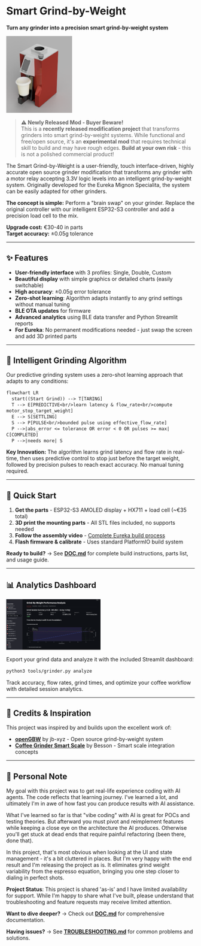 # Smart Grind-by-Weight

**Turn any grinder into a precision smart grind-by-weight system**

[<img src="images/smart-grind-by-weight-render.PNG" alt="Smart Grind-by-Weight Modification" width="35%">](images/smart-grind-by-weight-render.PNG)

> **⚠️ Newly Released Mod - Buyer Beware!**  
> This is a **recently released modification project** that transforms grinders into smart grind-by-weight systems. While functional and free/open source, it's an **experimental mod** that requires technical skill to build and may have rough edges. **Build at your own risk** - this is not a polished commercial product!

The Smart Grind-by-Weight is a user-friendly, touch interface-driven, highly accurate open source grinder modification that transforms any grinder with a motor relay accepting 3.3V logic levels into an intelligent grind-by-weight system. Originally developed for the Eureka Mignon Specialita, the system can be easily adapted for other grinders.

**The concept is simple:** Perform a "brain swap" on your grinder. Replace the original controller with our intelligent ESP32-S3 controller and add a precision load cell to the mix.

**Upgrade cost:** €30-40 in parts  
**Target accuracy:** ±0.05g tolerance

---

## ✨ Features

- **User-friendly interface** with 3 profiles: Single, Double, Custom
- **Beautiful display** with simple graphics or detailed charts (easily switchable)
- **High accuracy**: ±0.05g error tolerance  
- **Zero-shot learning**: Algorithm adapts instantly to any grind settings without manual tuning
- **BLE OTA updates** for firmware
- **Advanced analytics** using BLE data transfer and Python Streamlit reports
- **For Eureka**: No permanent modifications needed - just swap the screen and add 3D printed parts

---

## 🧠 Intelligent Grinding Algorithm

Our predictive grinding system uses a zero-shot learning approach that adapts to any conditions:

```mermaid
flowchart LR
  start((Start Grind)) --> T[TARING]
  T --> E[PREDICTIVE<br/>learn latency & flow_rate<br/>compute motor_stop_target_weight]
  E --> S[SETTLING]
  S --> P[PULSE<br/>bounded pulse using effective_flow_rate]
  P -->|abs_error <= tolerance OR error < 0 OR pulses >= max| C[COMPLETED]
  P -->|needs more| S
```

**Key Innovation:** The algorithm learns grind latency and flow rate in real-time, then uses predictive control to stop just before the target weight, followed by precision pulses to reach exact accuracy. No manual tuning required.

---

## 🚀 Quick Start

1. **Get the parts** - ESP32-S3 AMOLED display + HX711 + load cell (~€35 total)
2. **3D print the mounting parts** - All STL files included, no supports needed
3. **Follow the assembly video** - [Complete Eureka build process](https://youtu.be/-kfKjiwJsGM)
4. **Flash firmware & calibrate** - Uses standard PlatformIO build system

**Ready to build?** → See **[DOC.md](DOC.md)** for complete build instructions, parts list, and usage guide.

---

## 📊 Analytics Dashboard

[<img src="images/analytics.png" alt="Analytics Dashboard" width="50%">](images/analytics.png)

Export your grind data and analyze it with the included Streamlit dashboard:

```bash
python3 tools/grinder.py analyze
```

Track accuracy, flow rates, grind times, and optimize your coffee workflow with detailed session analytics.

---

## 🙏 Credits & Inspiration

This project was inspired by and builds upon the excellent work of:

- **[openGBW](https://github.com/jb-xyz/openGBW)** by jb-xyz - Open source grind-by-weight system
- **[Coffee Grinder Smart Scale](https://besson.co/projects/coffee-grinder-smart-scale)** by Besson - Smart scale integration concepts

---

## 📝 Personal Note

My goal with this project was to get real-life experience coding with AI agents. The code reflects that learning journey. I've learned a lot, and ultimately I'm in awe of how fast you can produce results with AI assistance. 

What I've learned so far is that "vibe coding" with AI is great for POCs and testing theories. But afterward you must pivot and reimplement features while keeping a close eye on the architecture the AI produces. Otherwise you'll get stuck at dead ends that require painful refactoring (been there, done that). 

In this project, that's most obvious when looking at the UI and state management - it's a bit cluttered in places. But I'm very happy with the end result and I'm releasing the project as is. It eliminates grind weight variability from the espresso equation, bringing you one step closer to dialing in perfect shots.

**Project Status**: This project is shared 'as-is' and I have limited availability for support. While I'm happy to share what I've built, please understand that troubleshooting and feature requests may receive limited attention.

**Want to dive deeper?** → Check out **[DOC.md](DOC.md)** for comprehensive documentation.

**Having issues?** → See **[TROUBLESHOOTING.md](TROUBLESHOOTING.md)** for common problems and solutions.